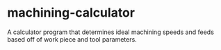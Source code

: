# machining-calculator
A calculator program that determines ideal machining speeds and feeds based off of work piece and tool parameters.

